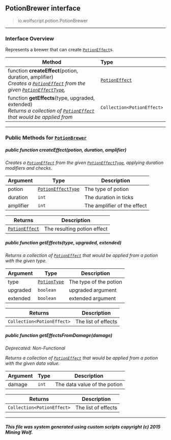 ## PotionBrewer __interface__

>io.wolfscript.potion.PotionBrewer

---

### Interface Overview

Represents a brewer that can create [`PotionEffect`](PotionEffect.md)s.

Method | Type   
--- | :--- 
 function __createEffect__(potion, duration, amplifier) <br> _Creates a [`PotionEffect`](PotionEffect.md) from the given [`PotionEffectType`](PotionEffectType.md),_ | [`PotionEffect`](PotionEffect.md)
 function __getEffects__(type, upgraded, extended) <br> _Returns a collection of [`PotionEffect`](PotionEffect.md) that would be applied from_ | `Collection<PotionEffect>`



---


### Public Methods for [`PotionBrewer`](PotionBrewer.md)

##### <a id='createeffect'></a>public  function __createEffect__(potion, duration, amplifier)

_Creates a [`PotionEffect`](PotionEffect.md) from the given [`PotionEffectType`](PotionEffectType.md), applying duration modifiers and checks._

Argument | Type | Description  
--- | --- | --- 
potion | [`PotionEffectType`](PotionEffectType.md) | The type of potion
duration | `int` | The duration in ticks
amplifier | `int` | The amplifier of the effect

Returns | Description
--- | --- 
[`PotionEffect`](PotionEffect.md) | The resulting potion effect


##### <a id='geteffects'></a>public  function __getEffects__(type, upgraded, extended)

_Returns a collection of [`PotionEffect`](PotionEffect.md) that would be applied from a potion with the given type._

Argument | Type | Description  
--- | --- | --- 
type | [`PotionType`](PotionType.md) | The type of the potion
upgraded | `boolean` | upgraded argument
extended | `boolean` | extended argument

Returns | Description
--- | --- 
`Collection<PotionEffect>` | The list of effects


##### <a id='geteffectsfromdamage'></a>public  function __getEffectsFromDamage__(damage)
_Deprecated: Non-Functional_

_Returns a collection of [`PotionEffect`](PotionEffect.md) that would be applied from a potion with the given data value._

Argument | Type | Description  
--- | --- | --- 
damage | `int` | The data value of the potion

Returns | Description
--- | --- 
`Collection<PotionEffect>` | The list of effects


---


##### This file was system generated using custom scripts copyright (c) 2015 Mining Wolf.
	

